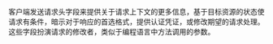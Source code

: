 客户端发送请求头字段来提供关于请求上下文的更多信息，基于目标资源的状态使请求有条件，暗示对于响应的首选格式，提供认证凭证，或修改期望的请求处理。这些字段扮演请求的修改者，类似于编程语言中方法调用的参数。